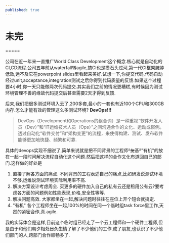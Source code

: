 ```yaml
---
published: true
---
```


# 未完
=====

公司在近一年来一直推广World Class Development这个概念.核心就是自动化的CI,CD流程.公司五年前从waterfall转agile,搞CI也是摸石头过河,第一代CI框架臃肿低效,远不及它在powerpoint slides里看起来美好.试想一下,你提交代码,代码自动经过unit,acceptance,integration测试之后你得到代码质量的反馈.如果这个过程要4小时,你一天只能做两次代码提交.其实我们之前的情况更糟糕,有时候因为测试环境管理不善的缘故代码提交后甚至需要2天才得到反馈.


后来,我们把很多测试环境入云了,200多套,最小的一套也有近100个CPU和300GB内存.怎么才能有效的管理这么多测试环境? **DevOps!!!**

> DevOps（Development和Operations的组合词）是一种重视“软件开发人员（Dev）”和“IT运维技术人员（Ops）”之间沟通合作的文化、运动或惯例。透过自动化“软件交付”和“架构变更”的流程，来使得构建、测试、发布软件能够更加地快捷、频繁和可靠.

具体的devops实现不细说了,简单来说就是把不同背景的工程师~~"友基"~~"有机"的放在一起一段时间解决流程自动化这个问题.然后把这样的合作文化布道回自己的部门.这样做的好处是
1. 直接了解各方面的痛点.
   不同背景的工程表述自己的痛点,比如研发说测试环境不够,运维说测试环境实际利用率不高.
2. 解决方案设计考虑周全.
   买更多的硬件加入自己的私有云还是租用公有云?要考虑各方面的问题例如性能表现,价格,安全性等等.
3. 解决问题高效.
   大家都坐在一起,解决问题时往往在座位上开个短会就搞定.
4. "有机"
   各个工程师坐在一起,100%的时间在同一个临时组task force里工作,天然的紧密合作,真.agile.
   
我的实际体会是这样,目前这个临时组已经走了一个云工程师和一个硬件工程师,但是由于和他们朝夕相处~~日久生情~~了解了不少他们的工作,成了朋友,也认识了不少他们部门的人,跨部门合作顺畅多了.
   
   
   
